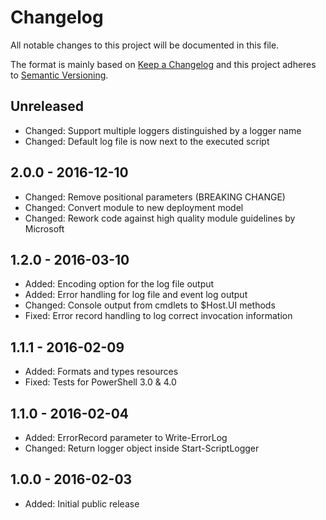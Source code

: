 # Changelog

All notable changes to this project will be documented in this file.

The format is mainly based on [Keep a Changelog](http://keepachangelog.com/)
and this project adheres to [Semantic Versioning](http://semver.org/).


## Unreleased

* Changed: Support multiple loggers distinguished by a logger name
* Changed: Default log file is now next to the executed script


## 2.0.0 - 2016-12-10

* Changed: Remove positional parameters (BREAKING CHANGE)
* Changed: Convert module to new deployment model
* Changed: Rework code against high quality module guidelines by Microsoft


## 1.2.0 - 2016-03-10

* Added: Encoding option for the log file output
* Added: Error handling for log file and event log output
* Changed: Console output from cmdlets to $Host.UI methods
* Fixed: Error record handling to log correct invocation information


## 1.1.1 - 2016-02-09

* Added: Formats and types resources
* Fixed: Tests for PowerShell 3.0 & 4.0


## 1.1.0 - 2016-02-04

* Added: ErrorRecord parameter to Write-ErrorLog
* Changed: Return logger object inside Start-ScriptLogger


## 1.0.0 - 2016-02-03

* Added: Initial public release
